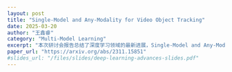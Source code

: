 ```yaml
---
layout: post
title: "Single-Model and Any-Modality for Video Object Tracking"
date: 2025-03-20
author: "王鑫睿"
category: "Multi-Model Learning"
excerpt: "本次研讨会报告总结了深度学习领域的最新进展，Single-Model and Any-Modality for Video Object Tracking"
paper_url: "https://arxiv.org/abs/2311.15851"
#slides_url: "/files/slides/deep-learning-advances-slides.pdf"
---
```

